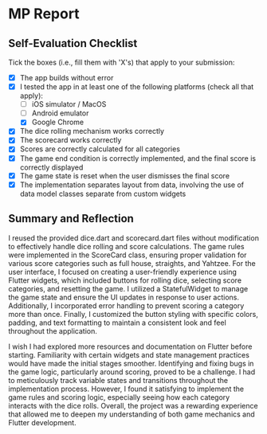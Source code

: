 # MP Report

## Self-Evaluation Checklist

Tick the boxes (i.e., fill them with 'X's) that apply to your submission:

- [X] The app builds without error
- [X] I tested the app in at least one of the following platforms (check all that apply):
  - [ ] iOS simulator / MacOS
  - [ ] Android emulator
  - [X] Google Chrome
- [X] The dice rolling mechanism works correctly
- [X] The scorecard works correctly
- [X] Scores are correctly calculated for all categories
- [X] The game end condition is correctly implemented, and the final score is correctly displayed
- [X] The game state is reset when the user dismisses the final score
- [X] The implementation separates layout from data, involving the use of data model classes separate from custom widgets

## Summary and Reflection

I reused the provided dice.dart and scorecard.dart files without modification to effectively handle dice rolling and score calculations. The game rules were implemented in the ScoreCard class, ensuring proper validation for various score categories such as full house, straights, and Yahtzee. For the user interface, I focused on creating a user-friendly experience using Flutter widgets, which included buttons for rolling dice, selecting score categories, and resetting the game. I utilized a StatefulWidget to manage the game state and ensure the UI updates in response to user actions. Additionally, I incorporated error handling to prevent scoring a category more than once. Finally, I customized the button styling with specific colors, padding, and text formatting to maintain a consistent look and feel throughout the application.

I wish I had explored more resources and documentation on Flutter before starting. Familiarity with certain widgets and state management practices would have made the initial stages smoother. Identifying and fixing bugs in the game logic, particularly around scoring, proved to be a challenge. I had to meticulously track variable states and transitions throughout the implementation process. However, I found it satisfying to implement the game rules and scoring logic, especially seeing how each category interacts with the dice rolls. Overall, the project was a rewarding experience that allowed me to deepen my understanding of both game mechanics and Flutter development.
